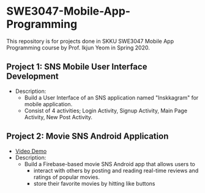 # SWE3047-Mobile-App-Programming
This repository is for projects done in SKKU SWE3047 Mobile App Programming course by Prof. Ikjun Yeom in Spring 2020.
## Project 1: SNS Mobile User Interface Development
  - Description:
    - Build a User Interface of an SNS application named "Inskkagram" for mobile application.
    - Consist of 4 activities; Login Activity, Signup Activity, Main Page Activity, New Post Activity.
    
## Project 2: Movie SNS Android Application
  - [Video Demo](https://www.youtube.com/watch?v=iOR4PIt7NCA)
  - Description:
    - Build a Firebase-based movie SNS Android app that allows users to 
      - interact with others by posting and reading real-time reviews and ratings of popular movies.
      - store their favorite movies by hitting like buttons



    
